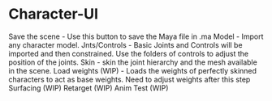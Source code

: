 # Character-UI

Save the scene - Use this button to save the Maya file in .ma 
Model - Import any character model. 
Jnts/Controls - Basic Joints and Controls will be imported and then constrained. Use the folders of controls to adjust the position of the joints. 
Skin - skin the joint hierarchy and the mesh available in the scene. 
Load weights (WIP) - Loads the weights of perfectly skinned characters to act as base weights. Need to adjust weights after this step
Surfacing (WIP)
Retarget (WIP) 
Anim Test (WIP)
